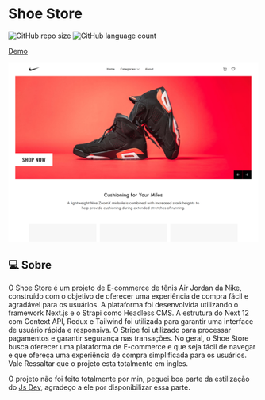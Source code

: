 # Shoe Store

![GitHub repo size](https://img.shields.io/github/repo-size/SidneyRoberto9/shoe-store?style=for-the-badge)
![GitHub language count](https://img.shields.io/github/languages/count/SidneyRoberto9/shoe-store?style=for-the-badge)

<a href="https://shoe-store-sid.vercel.app/" target="_blank">Demo</a>

<img src=".github/1440x1035.png" alt="exemplo imagem">
<br />

## 💻 Sobre

O Shoe Store é um projeto de E-commerce de tênis Air Jordan da Nike, construído com o objetivo de oferecer uma experiência de compra fácil e agradável para os usuários. A plataforma foi desenvolvida utilizando o framework Next.js e o Strapi como Headless CMS. A estrutura do Next 12 com Context API, Redux e Tailwind foi utilizada para garantir uma interface de usuário rápida e responsiva. O Stripe foi utilizado para processar pagamentos e garantir segurança nas transações. No geral, o Shoe Store busca oferecer uma plataforma de E-commerce e que seja fácil de navegar e que ofereça uma experiência de compra simplificada para os usuários. Vale Ressaltar que o projeto esta totalmente em ingles.

O projeto não foi feito totalmente por min, peguei boa parte da estilização do [Js Dev](https://www.instagram.com/jsdev_official/), agradeço a ele por disponibilizar essa parte.

